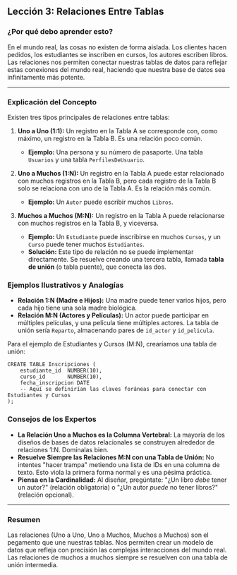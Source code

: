 ## Lección 3: Relaciones Entre Tablas

### ¿Por qué debo aprender esto?
En el mundo real, las cosas no existen de forma aislada. Los clientes hacen pedidos, los estudiantes se inscriben en cursos, los autores escriben libros. Las relaciones nos permiten conectar nuestras tablas de datos para reflejar estas conexiones del mundo real, haciendo que nuestra base de datos sea infinitamente más potente.

---

### Explicación del Concepto
Existen tres tipos principales de relaciones entre tablas:

1.  **Uno a Uno (1:1):** Un registro en la Tabla A se corresponde con, como máximo, un registro en la Tabla B. Es una relación poco común.
    *   **Ejemplo:** Una persona y su número de pasaporte. Una tabla `Usuarios` y una tabla `PerfilesDeUsuario`.

2.  **Uno a Muchos (1:N):** Un registro en la Tabla A puede estar relacionado con muchos registros en la Tabla B, pero cada registro de la Tabla B solo se relaciona con uno de la Tabla A. Es la relación más común.
    *   **Ejemplo:** Un `Autor` puede escribir muchos `Libros`.

3.  **Muchos a Muchos (M:N):** Un registro en la Tabla A puede relacionarse con muchos registros en la Tabla B, y viceversa.
    *   **Ejemplo:** Un `Estudiante` puede inscribirse en muchos `Cursos`, y un `Curso` puede tener muchos `Estudiantes`.
    *   **Solución:** Este tipo de relación no se puede implementar directamente. Se resuelve creando una tercera tabla, llamada **tabla de unión** (o tabla puente), que conecta las dos.

### Ejemplos Ilustrativos y Analogías
*   **Relación 1:N (Madre e Hijos):** Una madre puede tener varios hijos, pero cada hijo tiene una sola madre biológica.
*   **Relación M:N (Actores y Películas):** Un actor puede participar en múltiples películas, y una película tiene múltiples actores. La tabla de unión sería `Reparto`, almacenando pares de `id_actor` y `id_pelicula`.

Para el ejemplo de Estudiantes y Cursos (M:N), crearíamos una tabla de unión:
```oracle
CREATE TABLE Inscripciones (
    estudiante_id  NUMBER(10),
    curso_id       NUMBER(10),
    fecha_inscripcion DATE
    -- Aquí se definirían las claves foráneas para conectar con Estudiantes y Cursos
);
```

### Consejos de los Expertos
*   **La Relación Uno a Muchos es la Columna Vertebral:** La mayoría de los diseños de bases de datos relacionales se construyen alrededor de relaciones 1:N. Domínalas bien.
*   **Resuelve Siempre las Relaciones M:N con una Tabla de Unión:** No intentes "hacer trampa" metiendo una lista de IDs en una columna de texto. Esto viola la primera forma normal y es una pésima práctica.
*   **Piensa en la Cardinalidad:** Al diseñar, pregúntate: "¿Un libro *debe* tener un autor?" (relación obligatoria) o "¿Un autor *puede* no tener libros?" (relación opcional).

---

### Resumen
Las relaciones (Uno a Uno, Uno a Muchos, Muchos a Muchos) son el pegamento que une nuestras tablas. Nos permiten crear un modelo de datos que refleja con precisión las complejas interacciones del mundo real. Las relaciones de muchos a muchos siempre se resuelven con una tabla de unión intermedia.
